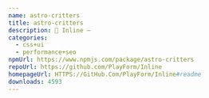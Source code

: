 ```yaml
---
name: astro-critters
title: astro-critters
description: 🦔 Inline —
categories:
  - css+ui
  - performance+seo
npmUrl: https://www.npmjs.com/package/astro-critters
repoUrl: https://github.com/PlayForm/Inline
homepageUrl: HTTPS://GitHub.Com/PlayForm/Inline#readme
downloads: 4593
---
```

